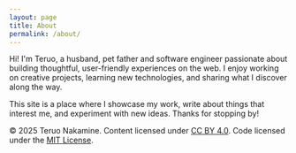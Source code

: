 ```yaml
---
layout: page
title: About
permalink: /about/
---
```


Hi! I'm Teruo, a husband, pet father and software engineer passionate about building thoughtful, user-friendly experiences on the web. I enjoy working on creative projects, learning new technologies, and sharing what I discover along the way.

This site is a place where I showcase my work, write about things that interest me, and experiment with new ideas. Thanks for stopping by!

<p>
  © 2025 Teruo Nakamine. Content licensed under 
  <a href="https://creativecommons.org/licenses/by/4.0/" target="_blank">CC BY 4.0</a>.
  Code licensed under the <a href="https://opensource.org/licenses/MIT" target="_blank">MIT License</a>.
</p>


